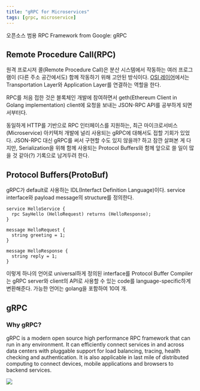 ```yaml
---
title: "gRPC for Microservices"
tags: [grpc, microservice]
---
```


오픈소스 범용 RPC Framework from Google: gRPC

<!--more-->

## Remote Procedure Call(RPC)

원격 프로시저 콜(Remote Procedure Call)은 분산 시스템에서 작동하는 여러 프로그램이 (다른 주소 공간에서도) 함께 작동하기 위해 고안된 방식이다. [OSI 레이어](http://www.terms.co.kr/OSIfig.htm)에서는 Transportation Layer와 Application Layer를 연결하는 역할을 한다.

RPC를 처음 접한 것은 블록체인 개발에 참여하면서 geth(Ethereum Client in Golang implementation) client에 요청을 보내는 JSON-RPC API를 공부하게 되면서부터다.

동일하게 HTTP를 기반으로 RPC 인터페이스를 지원하는, 최근 마이크로서비스(Microservice) 아키텍처 개발에 널리 사용되는 gRPC에 대해서도 접할 기회가 있었다. JSON-RPC 대신 gRPC를 써서 구현할 수도 있지 않을까? 하고 잠깐 살펴본 게 다지만, Serialization을 위해 함께 사용되는 Protocol Buffers와 함께 앞으로 쓸 일이 많을 것 같아(?) 기록으로 남겨두려 한다.

## Protocol Buffers(ProtoBuf)

gRPC가 default로 사용하는 IDL(Interfact Definition Language)이다. service interface와 payload message의 structure를 정의한다.

```
service HelloService {
  rpc SayHello (HelloRequest) returns (HelloResponse);
}

message HelloRequest {
  string greeting = 1;
}

message HelloResponse {
  string reply = 1;
}
```

이렇게 하나의 언어로 universal하게 정의된 interface를 Protocol Buffer Compiler는 gRPC server와 client의 API로 사용할 수 있는 code를 language-specific하게 변환해준다.
가능한 언어는 golang을 포함하여 10여 개.

## gRPC

### Why gRPC?
gRPC is a modern open source high performance RPC framework that can run in any environment. It can efficiently connect services in and across data centers with pluggable support for load balancing, tracing, health checking and authentication. It is also applicable in last mile of distributed computing to connect devices, mobile applications and browsers to backend services.

![](https://grpc.io/img/landing-2.svg)